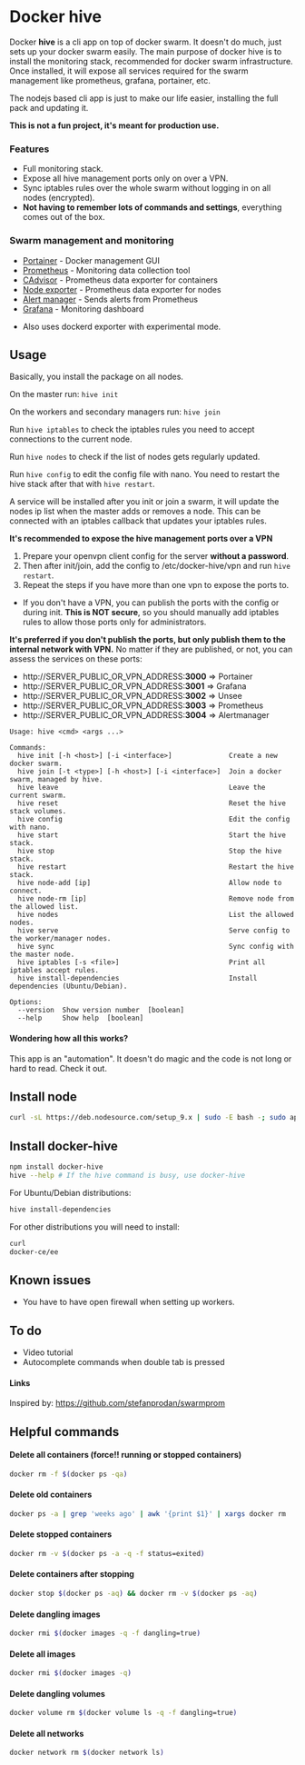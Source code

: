 # Docker hive

Docker **hive** is a cli app on top of docker swarm. It doesn't do much, just sets up your docker swarm easily.
The main purpose of docker hive is to install the monitoring stack, recommended for docker swarm infrastructure.
Once installed, it will expose all services required for the swarm management like prometheus, grafana, portainer, etc.

The nodejs based cli app is just to make our life easier, installing the full pack and updating it.

**This is not a fun project, it's meant for production use.**

### Features

- Full monitoring stack.
- Expose all hive management ports only on over a VPN.
- Sync iptables rules over the whole swarm without logging in on all nodes (encrypted).
- **Not having to remember lots of commands and settings**, everything comes out of the box.

### Swarm management and monitoring

- [Portainer](https://hub.docker.com/r/portainer/portainer/)     - Docker management GUI
- [Prometheus](https://hub.docker.com/r/prom/prometheus/)        - Monitoring data collection tool
- [CAdvisor](https://hub.docker.com/r/google/cadvisor/)          - Prometheus data exporter for containers
- [Node exporter](https://hub.docker.com/r/basi/node-exporter/)  - Prometheus data exporter for nodes
- [Alert manager](https://hub.docker.com/r/prom/alertmanager/)   - Sends alerts from Prometheus
- [Grafana](https://hub.docker.com/r/grafana/grafana/)           - Monitoring dashboard

* Also uses dockerd exporter with experimental mode.


## Usage

Basically, you install the package on all nodes.

On the master run: `hive init`

On the workers and secondary managers run: `hive join`

Run `hive iptables` to check the iptables rules you need to accept connections to the current node.

Run `hive nodes` to check if the list of nodes gets regularly updated.

Run `hive config` to edit the config file with nano. You need to restart the hive stack after that with `hive restart`.

A service will be installed after you init or join a swarm, it will update the nodes ip list when the master adds or removes a node.
This can be connected with an iptables callback that updates your iptables rules.

**It's recommended to expose the hive management ports over a VPN**

1. Prepare your openvpn client config for the server **without a password**.
2. Then after init/join, add the config to /etc/docker-hive/vpn and run `hive restart`.
3. Repeat the steps if you have more than one vpn to expose the ports to.

* If you don't have a VPN, you can publish the ports with the config or during init. **This is NOT secure**, so you should manually add iptables rules to allow those ports only for administrators.

**It's preferred if you don't publish the ports, but only publish them to the internal network with VPN.** No matter if they are published, or not, you can assess the services on these ports:
* http://SERVER_PUBLIC_OR_VPN_ADDRESS:**3000** => Portainer 
* http://SERVER_PUBLIC_OR_VPN_ADDRESS:**3001** => Grafana 
* http://SERVER_PUBLIC_OR_VPN_ADDRESS:**3002** => Unsee 
* http://SERVER_PUBLIC_OR_VPN_ADDRESS:**3003** => Prometheus 
* http://SERVER_PUBLIC_OR_VPN_ADDRESS:**3004** => Alertmanager


```
Usage: hive <cmd> <args ...>

Commands:
  hive init [-h <host>] [-i <interface>]              Create a new docker swarm.
  hive join [-t <type>] [-h <host>] [-i <interface>]  Join a docker swarm, managed by hive.
  hive leave                                          Leave the current swarm.
  hive reset                                          Reset the hive stack volumes.
  hive config                                         Edit the config with nano.
  hive start                                          Start the hive stack.
  hive stop                                           Stop the hive stack.
  hive restart                                        Restart the hive stack.
  hive node-add [ip]                                  Allow node to connect.
  hive node-rm [ip]                                   Remove node from the allowed list.
  hive nodes                                          List the allowed nodes.
  hive serve                                          Serve config to the worker/manager nodes.
  hive sync                                           Sync config with the master node.
  hive iptables [-s <file>]                           Print all iptables accept rules.
  hive install-dependencies                           Install dependencies (Ubuntu/Debian).

Options:
  --version  Show version number  [boolean]
  --help     Show help  [boolean]
```

#### Wondering how all this works?

This app is an "automation". It doesn't do magic and the code is not long or hard to read. Check it out.

## Install node

```bash
curl -sL https://deb.nodesource.com/setup_9.x | sudo -E bash -; sudo apt-get install -y nodejs
```

## Install docker-hive

```bash
npm install docker-hive
hive --help # If the hive command is busy, use docker-hive
```

For Ubuntu/Debian distributions:

```bash
hive install-dependencies
```

For other distributions you will need to install:

```bash
curl
docker-ce/ee
```

## Known issues

* You have to have open firewall when setting up workers.

## To do

* Video tutorial
* Autocomplete commands when double tab is pressed

#### Links

Inspired by: https://github.com/stefanprodan/swarmprom


## Helpful commands

#### Delete all containers (force!! running or stopped containers)

```bash
docker rm -f $(docker ps -qa)
```

#### Delete old containers

```bash
docker ps -a | grep 'weeks ago' | awk '{print $1}' | xargs docker rm
```

#### Delete stopped containers

```bash
docker rm -v $(docker ps -a -q -f status=exited)
```

#### Delete containers after stopping

```bash
docker stop $(docker ps -aq) && docker rm -v $(docker ps -aq)
```

#### Delete dangling images

```bash
docker rmi $(docker images -q -f dangling=true)
```

#### Delete all images

```bash
docker rmi $(docker images -q)
```

#### Delete dangling volumes

```bash
docker volume rm $(docker volume ls -q -f dangling=true)
```

#### Delete all networks

```bash
docker network rm $(docker network ls)
```
